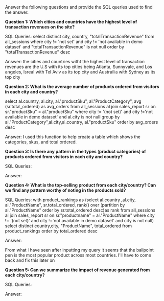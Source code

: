 Answer the following questions and provide the SQL queries used to find the answer.

    
**Question 1: Which cities and countries have the highest level of transaction revenues on the site?**


SQL Queries:
select distinct city, country, "totalTransactionRevenue" 
from all_sessions
where city != 'not set'
and city != 'not available in demo dataset'
and "totalTransactionRevenue" is not null
order by "totalTransactionRevenue" desc


Answer:
the cities and countries witht the highest level of transaction revenues are the U.S with its top cities being Atlanta, Sunnyvale, and Los angeles, Isreal with Tel Aviv as its top city and Austrailia with Sydney as its top city



**Question 2: What is the average number of products ordered from visitors in each city and country?**


select al.country, al.city, al."productSku", al."ProductCategory",
avg (sr.total_ordered) as avg_orders
from all_sessions al
join sales_report sr
on sr."productSku" = al."productSku"
where city != '(not set)'
and city !='not available in demo dataset'
and al.city is not null
group by al."ProductCategory",al.city,al.country, al."productSku"
order by avg_orders desc



Answer:
I used this function to help create a table which shows the categories, skus, and total ordered. 





**Question 3: Is there any pattern in the types (product categories) of products ordered from visitors in each city and country?**


SQL Queries:



Answer:





**Question 4: What is the top-selling product from each city/country? Can we find any pattern worthy of noting in the products sold?**


SQL Queries:
with product_rankings as (select al.country ,al.city, al."ProductName", sr.total_ordered,
rank() over (partition by al."ProductName" order by sr.total_ordered desc)as rank from
all_sessions al
join sales_report sr
on sr."productname" = al."ProductName"
where city != '(not set)'
and city !='not available in demo dataset'
and city is not null)
select distinct country,city, "ProductName", total_ordered
from product_rankings
order by total_ordered desc


Answer:

From what I have seen after inputting my query it seems that the ballpoint pen is the most popular product
across most countries. I'll have to come back and fix this later on



**Question 5: Can we summarize the impact of revenue generated from each city/country?**

SQL Queries:



Answer:








